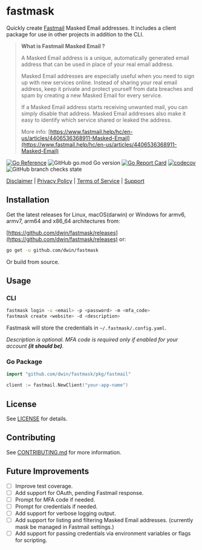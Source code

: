 # fastmask

Quickly create [Fastmail](https://fastmail.com) Masked Email addresses. It includes a client package for use in other projects in addition to the CLI.

>**What is Fastmail Masked Email ?**
>
> A Masked Email address is a unique, automatically generated email address that can be used in place of your real email address.
>
> Masked Email addresses are especially useful when you need to sign up with new services online. Instead of sharing your real email address, keep it private and protect yourself from data breaches and spam by creating a new Masked Email for every service.
>
> If a Masked Email address starts receiving unwanted mail, you can simply disable that address. Masked Email addresses also make it easy to identify which service shared or leaked the address.
>
> More info: [https://www.fastmail.help/hc/en-us/articles/4406536368911-Masked-Email](https://www.fastmail.help/hc/en-us/articles/4406536368911-Masked-Email)

[![Go Reference](https://pkg.go.dev/badge/github.com/dwin/fastmask.svg)](https://pkg.go.dev/github.com/dwin/fastmask)
![GitHub go.mod Go version](https://img.shields.io/github/go-mod/go-version/dwin/fastmask)
[![Go Report Card](https://goreportcard.com/badge/github.com/dwin/fastmask)](https://goreportcard.com/report/github.com/dwin/fastmask)
[![codecov](https://codecov.io/gh/dwin/fastmask/branch/main/graph/badge.svg?token=Co4xYYdgVV)](https://codecov.io/gh/dwin/fastmask)
![GitHub branch checks state](https://img.shields.io/github/checks-status/dwin/fastmask/main)

[Disclaimer](docs/Disclaimer.md) | [Privacy Policy](docs/Privacy_Policy.md) | [Terms of Service](docs/Terms_of_Service.md) | [Support](docs/Support.md)

## Installation

Get the latest releases for Linux, macOS(darwin) or Windows for armv6, armv7, arm64 and x86_64 architectures from:

[https://github.com/dwin/fastmask/releases](https://github.com/dwin/fastmask/releases) or:

```bash
go get -u github.com/dwin/fastmask
```

Or build from source.

## Usage

### CLI

```bash
fastmask login -u <email> -p <password> -m <mfa_code>
fastmask create <website> -d <description>
```

Fastmask will store the credentials in `~/.fastmask/.config.yaml`.

_Description is optional._
_MFA code is required only if enabled for your account **(it should be)**._

### Go Package

```go
import "github.com/dwin/fastmask/pkg/fastmail"

client := fastmail.NewClient("your-app-name")
```

## License

See [LICENSE](/LICENSE) for details.

## Contributing

See [CONTRIBUTING.md](/CONTRIBUTING.md) for more information.

## Future Improvements

- [ ] Improve test coverage.
- [ ] Add support for OAuth, pending Fastmail response.
- [ ] Prompt for MFA code if needed.
- [ ] Prompt for credentials if needed.
- [ ] Add support for verbose logging output.
- [ ] Add support for listing and filtering Masked Email addresses. (currently mask be managed in Fastmail settings.)
- [ ] Add support for passing credentials via environment variables or flags for scripting.
